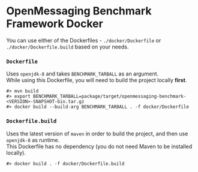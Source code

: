 # OpenMessaging Benchmark Framework Docker

You can use either of the Dockerfiles - `./docker/Dockerfile` or `./docker/Dockerfile.build` based on your needs.

### `Dockerfile`

Uses `openjdk-8` and takes `BENCHMARK_TARBALL` as an argument.  
While using this Dockerfile, you will need to build the project locally **first**.

```
#> mvn build
#> export BENCHMARK_TARBALL=package/target/openmessaging-benchmark-<VERSION>-SNAPSHOT-bin.tar.gz
#> docker build --build-arg BENCHMARK_TARBALL . -f docker/Dockerfile
```

### `Dockerfile.build`

Uses the latest version of `maven` in order to build the project, and then use `openjdk-8` as runtime.  
This Dockerfile has no dependency (you do not need Maven to be installed locally).

```
#> docker build . -f docker/Dockerfile.build
```

